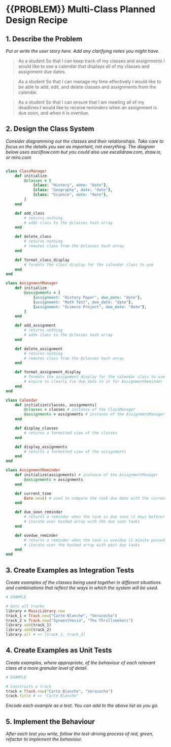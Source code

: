 # {{PROBLEM}} Multi-Class Planned Design Recipe

## 1. Describe the Problem

_Put or write the user story here. Add any clarifying notes you might have._

> As a student
> So that I can keep track of my classes and assignments
> I would like to see a calendar that displays all of my classes and assignment due dates.

> As a student
> So that I can manage my time effectively
> I would like to be able to add, edit, and delete classes and assignments from the calendar.

> As a student
> So that I can ensure that I am meeting all of my deadlines
> I would like to receive reminders when an assignment is due soon, and when it is overdue.

## 2. Design the Class System

_Consider diagramming out the classes and their relationships. Take care to
focus on the details you see as important, not everything. The diagram below
uses asciiflow.com but you could also use excalidraw.com, draw.io, or miro.com_

```ruby

class ClassManager
    def initialize
        @classes = [
            {class: "History", date: "date"},
            {class: "Geography", date: "date"},
            {class: "Science", date: "date"},
        ]
    end

    def add_class
        # returns nothing
        # adds class to the @classes hash array
    end

    def delete_class
        # returns nothing
        # remotes class from the @classes hash array
    end

    def format_class_display
        # formats the class display for the calendar class to use
    end
end

class AssignmentManager
    def initialize
        @assignments = [
            {assignment: "History Paper", due_date: "date"},
            {assignment: "Math Test", due_date: "date"},
            {assignment: "Science Project", due_date: "date"},
        ]
    end

    def add_assignment
        # returns nothing
        # adds class to the @classes hash array
    end

    def delete_assignment
        # returns nothing
        # remotes class from the @classes hash array
    end

    def format_assignment_display
        # formats the assignment display for the calendar class to use
        # ensure to clearly tie due_date to it for AssignmentReminder
    end
end

class Calendar
    def initialize(classes, assignments)
        @classes = classes # instance of the ClassManager
        @assignments = assignments # instance of the AssignmentManager
    end

    def display_classes
        # returns a formatted view of the classes
    end

    def display_assignments
        # returns a formatted view of the assignments
    end
end

class AssignmentReminder
    def initialize(assignments) # instance of the AssignmentManager
        @assignments = assignments
    end

    def current_time
        Date.new() # used to compare the task due date with the current time
    end

    def due_soon_reminder
        # returns a reminder when the task is due soon (2 days before)
        # iterate over hashed array with the due soon tasks
    end

    def ovedue_reminder
        # returns a reminder when the task is overdue (1 minute passed due)
        # iterate over the hashed array with past due tasks
    end
end


```

## 3. Create Examples as Integration Tests

_Create examples of the classes being used together in different situations and
combinations that reflect the ways in which the system will be used._

```ruby
# EXAMPLE

# Gets all tracks
library = MusicLibrary.new
track_1 = Track.new("Carte Blanche", "Veracocha")
track_2 = Track.new("Synaesthesia", "The Thrillseekers")
library.add(track_1)
library.add(track_2)
library.all # => [track_1, track_2]
```

## 4. Create Examples as Unit Tests

_Create examples, where appropriate, of the behaviour of each relevant class at
a more granular level of detail._

```ruby
# EXAMPLE

# Constructs a track
track = Track.new("Carte Blanche", "Veracocha")
track.title # => "Carte Blanche"
```

_Encode each example as a test. You can add to the above list as you go._

## 5. Implement the Behaviour

_After each test you write, follow the test-driving process of red, green,
refactor to implement the behaviour._